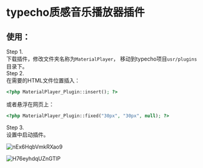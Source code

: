 # typecho质感音乐播放器插件

## 使用：
Step 1.   
下载插件，修改文件夹名称为`MaterialPlayer`，  移动到typecho项目`usr/plugins`目录下。  
Step 2.   
在需要的HTML文件位置插入：    
```php
<?php MaterialPlayer_Plugin::insert(); ?>
```
或者悬浮在网页上：  
```php
<?php MaterialPlayer_Plugin::fixed("30px", "30px", null); ?>
```
Step 3.   
设置中启动插件。

![nEx6HqbVmkRXao9](https://i.loli.net/2020/03/09/nEx6HqbVmkRXao9.png)

![H76eyhdqUZnGTlP](https://i.loli.net/2020/03/09/H76eyhdqUZnGTlP.png)

